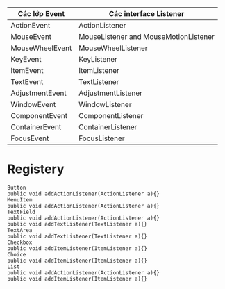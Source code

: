 
|Các lớp Event	|Các interface Listener|
|----|---|
|ActionEvent |	ActionListener|
|MouseEvent |	MouseListener and MouseMotionListener|
|MouseWheelEvent |	MouseWheelListener|
|KeyEvent |	KeyListener|
|ItemEvent |	ItemListener|
|TextEvent |	TextListener|
|AdjustmentEvent |	AdjustmentListener|
|WindowEvent |	WindowListener|
|ComponentEvent |	ComponentListener|
|ContainerEvent |	ContainerListener|
|FocusEvent |	FocusListener|

# Registery
```aidl
Button
public void addActionListener(ActionListener a){}
MenuItem
public void addActionListener(ActionListener a){}
TextField
public void addActionListener(ActionListener a){}
public void addTextListener(TextListener a){}
TextArea
public void addTextListener(TextListener a){}
Checkbox
public void addItemListener(ItemListener a){}
Choice
public void addItemListener(ItemListener a){}
List
public void addActionListener(ActionListener a){}
public void addItemListener(ItemListener a){}
```
